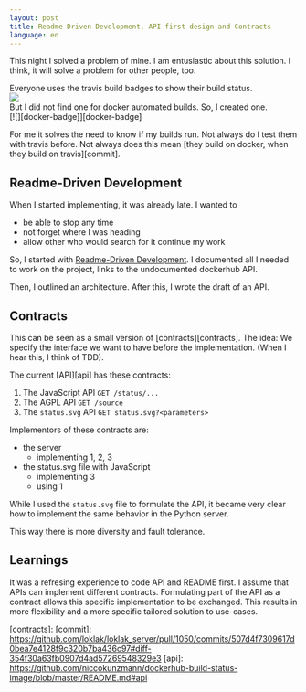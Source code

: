 ```yaml
---
layout: post
title: Readme-Driven Development, API first design and Contracts
language: en
---
```


This night I solved a problem of mine.
I am entusiastic about this solution.
I think, it will solve a problem for other people, too.

Everyone uses the travis build badges to show their build status.  
![][travis-badge]  
But I did not find one for docker automated builds.
So, I created one.  
[![][docker-badge]][docker-badge]

For me it solves the need to know if my builds run.
Not always do I test them with travis before.
Not always does this mean [they build on docker, when they build on travis][commit].

Readme-Driven Development
-------------------------

When I started implementing, it was already late.
I wanted to

- be able to stop any time
- not forget where I was heading
- allow other who would search for it continue my work

So, I started with [Readme-Driven Development][rdd].
I documented all I needed to work on the project,
links to the undocumented dockerhub API.

Then, I outlined an architecture.
After this, I wrote the draft of an API.

Contracts
--------

This can be seen as a small version of [contracts][contracts].
The idea: We specify the interface we want to have before the implementation.
(When I hear this, I think of TDD).

The current [API][api] has these contracts:
1. The JavaScript API `GET /status/...`
2. The AGPL API `GET /source`
3. The `status.svg` API `GET status.svg?<parameters>`

Implementors of these contracts are:

- the server
  - implementing 1, 2, 3
- the status.svg file with JavaScript
  - implementing 3
  - using 1

While I used the `status.svg` file to formulate the API, it became very
clear how to implement the same behavior in the Python server.

This way there is more diversity and fault tolerance.

Learnings
---------

It was a refresing experience to code API and README first.
I assume that APIs can implement different contracts.
Formulating part of the API as a contract allows this specific implementation
to be exchanged.
This results in more flexibility and a more specific tailored solution to
use-cases.

[travis-badge]: https://travis-ci.org/fossasia/kniteditor.svg
[docker-badgs]: https://dockerbuildbadges.quelltext.eu/status.svg?organization=niccokunzmann&repository=dockerhub-build-status-image
[rdd]: http://tom.preston-werner.com/2010/08/23/readme-driven-development.html
[contracts]: 
[commit]: https://github.com/loklak/loklak_server/pull/1050/commits/507d4f7309617d0bea7e4128f9c320b7ba436c97#diff-354f30a63fb0907d4ad57269548329e3
[api]: https://github.com/niccokunzmann/dockerhub-build-status-image/blob/master/README.md#api
